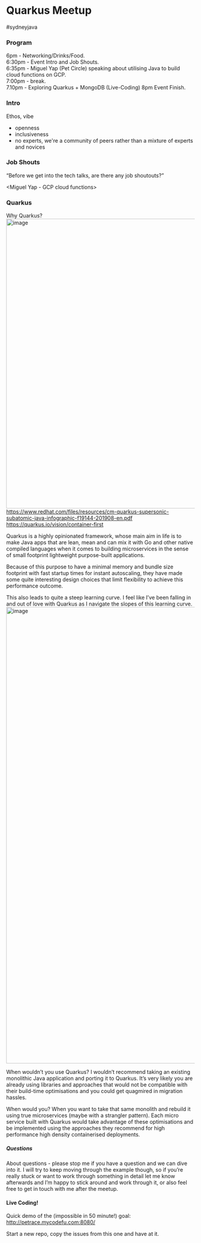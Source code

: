 # Quarkus Meetup
#sydneyjava

### Program
6pm - Networking/Drinks/Food.  
6:30pm - Event Intro and Job Shouts.  
6:35pm - Miguel Yap (Pet Circle) speaking about utilising Java to build cloud functions on GCP.  
7:00pm - break.  
7.10pm - Exploring Quarkus + MongoDB (Live-Coding) 8pm Event Finish.  

### Intro
Ethos, vibe
- openness
- inclusiveness
- no experts, we're a community of peers rather than a mixture of experts and novices

### Job Shouts
“Before we get into the tech talks, are there any job shoutouts?”

<Miguel Yap - GCP cloud functions>

### Quarkus
Why Quarkus?  
<img width="773" alt="image" src="https://user-images.githubusercontent.com/1756555/192748496-47a03ce5-52ab-4f5b-9a8a-d0994ba266a9.png">
https://www.redhat.com/files/resources/cm-quarkus-supersonic-subatomic-java-infographic-f19144-201908-en.pdf
https://quarkus.io/vision/container-first


Quarkus is a highly opinionated framework, whose main aim in life is to make Java apps that are lean, mean and can mix it with Go and other native compiled languages when it comes to building microservices in the sense of small footprint lightweight purpose-built applications.

Because of this purpose to have a minimal memory and bundle size footprint with fast startup times for instant autoscaling, they have made some quite interesting design choices that limit flexibility to achieve this performance outcome.

This also leads to quite a steep learning curve. I feel like I’ve been falling in and out of love with Quarkus as I navigate the slopes of this learning curve. 
<img width="1218" alt="image" src="https://user-images.githubusercontent.com/1756555/192747590-06570ca7-4550-4872-9912-7198f6710421.png">


When wouldn’t you use Quarkus? I wouldn’t recommend taking an existing monolithic Java application and porting it to Quarkus. It’s very likely you are already using libraries and approaches that would not be compatible with their build-time optimisations and you could get quagmired in migration hassles. 

When would you? When you want to take that same monolith and rebuild it using true microservices (maybe with a strangler pattern). Each micro service built with Quarkus would take advantage of these optimisations and be implemented using the approaches they recommend for high performance high density containerised deployments.

##### Questions
About questions - please stop me if you have a question and we can dive into it. I will try to keep moving through the example though, so if you’re really stuck or want to work through something in detail let me know afterwards and I’m happy to stick around and work through it, or also feel free to get in touch with me after the meetup. 

#### Live Coding!

Quick demo of the (impossible in 50 minute!) goal: http://petrace.mycodefu.com:8080/

Start a new repo, copy the issues from this one and have at it.
